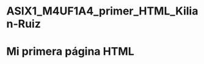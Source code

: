 # ASIX1_M4UF1A4_primer_HTML_Kilian-Ruiz
<!DOCTYPE html>
<html lang="en">
<head>
    <meta charset="UTF-8">
    <meta name="viewport" content="width=device-width, initial-scale=1.0">
    <title>Document</title>
</head>
<body>
    <h1>Mi primera página HTML</h1>
</body>
</html>